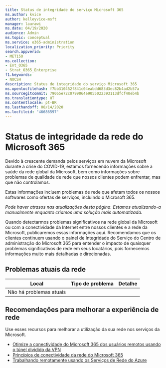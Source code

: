 ```yaml
---
title: Status de integridade do serviço Microsoft 365
ms.author: kvice
author: kelleyvice-msft
manager: laurawi
ms.date: 04/19/2020
audience: Admin
ms.topic: conceptual
ms.service: o365-administration
localization_priority: Priority
search.appverid:
- MET150
ms.collection:
- Ent_O365
- Strat_O365_Enterprise
f1.keywords:
- NOCSH
description: Status de integridade do serviço Microsoft 365
ms.openlocfilehash: f7bb310452f841c04eabdd683d3ec82b4ad2b57a
ms.sourcegitcommit: 79065e72c0799064e9055022393113dfcf40eb4b
ms.translationtype: HT
ms.contentlocale: pt-BR
ms.lasthandoff: 08/14/2020
ms.locfileid: "46686597"
---
```

# <a name="microsoft-365-network-health-status"></a>Status de integridade da rede do Microsoft 365

Devido à crescente demanda pelos serviços em nuvem da Microsoft durante a crise do COVID-19, estamos fornecendo informações sobre a saúde da rede global da Microsoft, bem como informações sobre problemas de qualidade de rede que nossos clientes podem enfrentar, mas que não controlamos.

Estas informações incluem problemas de rede que afetam todos os nossos softwares como ofertas de serviços, incluindo o Microsoft 365.

_Pode haver atrasos nas atualizações desta página. Estamos atualizando-a manualmente enquanto criamos uma solução mais automatizada._

Quando detectarmos problemas significativos na rede global da Microsoft ou com a conectividade da Internet entre nossos clientes e a rede da Microsoft, publicaremos essas informações aqui. Recomendamos que os clientes continuem usando o painel de Integridade do Serviço do Centro de administração do Microsoft 365 para entender o impacto de quaisquer problemas significativos de rede em seus locatários, pois fornecemos informações muito mais detalhadas e direcionadas.

## <a name="current-network-issues"></a>Problemas atuais da rede

| Local | Tipo de problema | Detalhe |
| --- | --- | --- |
| Não há problemas atuais | | |

## <a name="recommendations-to-improve-network-experience"></a>Recomendações para melhorar a experiência de rede

Use esses recursos para melhorar a utilização da sua rede nos serviços da Microsoft.

- [Otimize a conectividade do Microsoft 365 dos usuários remotos usando o túnel dividido da VPN](microsoft-365-vpn-split-tunnel.md)
- [Princípios de conectividade da rede do Microsoft 365](https://aka.ms/pnc)
- [Trabalhando remotamente usando os Serviços de Rede do Azure](https://docs.microsoft.com/azure/networking/working-remotely-support)
